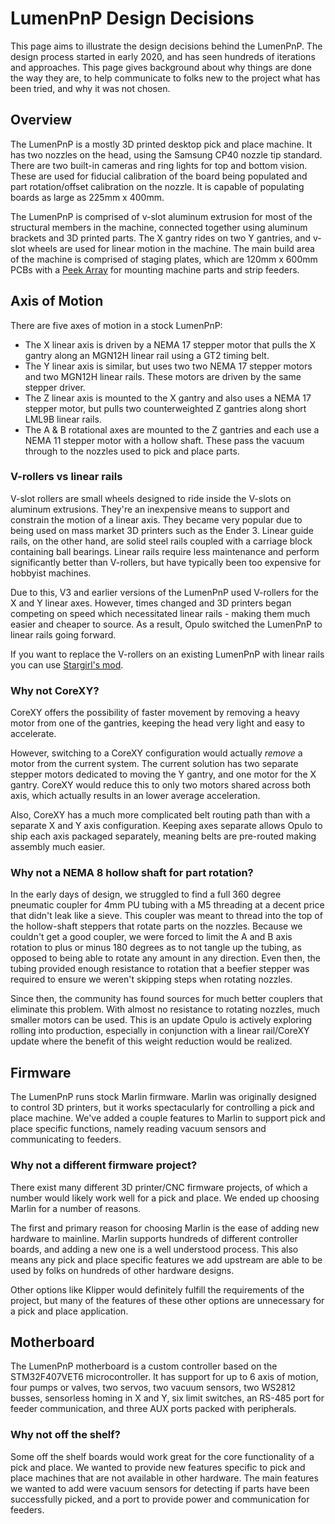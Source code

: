 # LumenPnP Design Decisions

This page aims to illustrate the design decisions behind the LumenPnP. The design process started in early 2020, and has seen hundreds of iterations and approaches. This page gives background about why things are done the way they are, to help communicate to folks new to the project what has been tried, and why it was not chosen.

## Overview

The LumenPnP is a mostly 3D printed desktop pick and place machine. It has two nozzles on the head, using the Samsung CP40 nozzle tip standard. There are two built-in cameras and ring lights for top and bottom vision. These are used for fiducial calibration of the board being populated and part rotation/offset calibration on the nozzle. It is capable of populating boards as large as 225mm x 400mm.

The LumenPnP is comprised of v-slot aluminum extrusion for most of the structural members in the machine, connected together using aluminum brackets and 3D printed parts. The X gantry rides on two Y gantries, and v-slot wheels are used for linear motion in the machine. The main build area of the machine is comprised of staging plates, which are 120mm x 600mm PCBs with a [Peek Array](https://www.crowdsupply.com/sutajio-kosagi/novena) for mounting machine parts and strip feeders.

## Axis of Motion

There are five axes of motion in a stock LumenPnP:

- The X linear axis is driven by a NEMA 17 stepper motor that pulls the X gantry along an MGN12H linear rail using a GT2 timing belt.
- The Y linear axis is similar, but uses two two NEMA 17 stepper motors and two MGN12H linear rails. These motors are driven by the same stepper driver.
- The Z linear axis is mounted to the X gantry and also uses a NEMA 17 stepper motor, but pulls two counterweighted Z gantries along short LML9B linear rails.
- The A & B rotational axes are mounted to the Z gantries and each use a NEMA 11 stepper motor with a hollow shaft. These pass the vacuum through to the nozzles used to pick and place parts.

### V-rollers vs linear rails

V-slot rollers are small wheels designed to ride inside the V-slots on aluminum extrusions. They're an inexpensive means to support and constrain the motion of a linear axis. They became very popular due to being used on mass market 3D printers such as the Ender 3. Linear guide rails, on the other hand, are solid steel rails coupled with a carriage block containing ball bearings. Linear rails require less maintenance and perform significantly better than V-rollers, but have typically been too expensive for hobbyist machines.

Due to this, V3 and earlier versions of the LumenPnP used V-rollers for the X and Y linear axes. However, times changed and 3D printers began competing on speed which necessitated linear rails - making them much easier and cheaper to source. As a result, Opulo switched the LumenPnP to linear rails going forward.

If you want to replace the V-rollers on an existing LumenPnP with linear rails you can use [Stargirl's mod](https://www.printables.com/model/278803-lumenpnp-linear-rail-mods-v3).

### Why not CoreXY?

CoreXY offers the possibility of faster movement by removing a heavy motor from one of the gantries, keeping the head very light and easy to accelerate.

However, switching to a CoreXY configuration would actually *remove* a motor from the current system. The current solution has two separate stepper motors dedicated to moving the Y gantry, and one motor for the X gantry. CoreXY would reduce this to only two motors shared across both axis, which actually results in an lower average acceleration.

Also, CoreXY has a much more complicated belt routing path than with a separate X and Y axis configuration. Keeping axes separate allows Opulo to ship each axis packaged separately, meaning belts are pre-routed making assembly much easier.

### Why not a NEMA 8 hollow shaft for part rotation?

In the early days of design, we struggled to find a full 360 degree pneumatic coupler for 4mm PU tubing with a M5 threading at a decent price that didn't leak like a sieve. This coupler was meant to thread into the top of the hollow-shaft steppers that rotate parts on the nozzles. Because we couldn't get a good coupler, we were forced to limit the A and B axis rotation to plus or minus 180 degrees as to not tangle up the tubing, as opposed to being able to rotate any amount in any direction. Even then, the tubing provided enough resistance to rotation that a beefier stepper was required to ensure we weren't skipping steps when rotating nozzles.

Since then, the community has found sources for much better couplers that eliminate this problem. With almost no resistance to rotating nozzles, much smaller motors can be used. This is an update Opulo is actively exploring rolling into production, especially in conjunction with a linear rail/CoreXY update where the benefit of this weight reduction would be realized.

## Firmware

The LumenPnP runs stock Marlin firmware. Marlin was originally designed to control 3D printers, but it works spectacularly for controlling a pick and place machine. We've added a couple features to Marlin to support pick and place specific functions, namely reading vacuum sensors and communicating to feeders.

### Why not a different firmware project?

There exist many different 3D printer/CNC firmware projects, of which a number would likely work well for a pick and place. We ended up choosing Marlin for a number of reasons.

The first and primary reason for choosing Marlin is the ease of adding new hardware to mainline. Marlin supports hundreds of different controller boards, and adding a new one is a well understood process. This also means any pick and place specific features we add upstream are able to be used by folks on hundreds of other hardware designs.

Other options like Klipper would definitely fulfill the requirements of the project, but many of the features of these other options are unnecessary for a pick and place application.

## Motherboard

The LumenPnP motherboard is a custom controller based on the STM32F407VET6 microcontroller. It has support for up to 6 axis of motion, four pumps or valves, two servos, two vacuum sensors, two WS2812 busses, sensorless homing in X and Y, six limit switches, an RS-485 port for feeder communication, and three AUX ports packed with peripherals.

### Why not off the shelf?

Some off the shelf boards would work great for the core functionality of a pick and place. We wanted to provide new features specific to pick and place machines that are not available in other hardware. The main features we wanted to add were vacuum sensors for detecting if parts have been successfully picked, and a port to provide power and communication for feeders.
